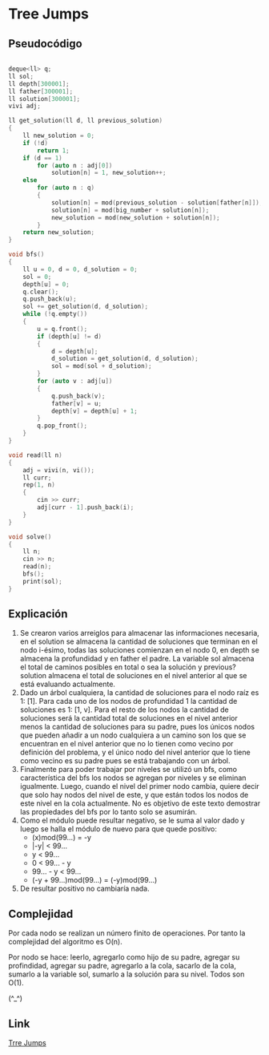 # Tree Jumps

## Pseudocódigo

```cpp

deque<ll> q;
ll sol;
ll depth[300001];
ll father[300001];
ll solution[300001];
vivi adj;

ll get_solution(ll d, ll previous_solution)
{
    ll new_solution = 0;
    if (!d)
        return 1;
    if (d == 1)
        for (auto n : adj[0])
            solution[n] = 1, new_solution++;
    else
        for (auto n : q)
        {
            solution[n] = mod(previous_solution - solution[father[n]]);
            solution[n] = mod(big_number + solution[n]);
            new_solution = mod(new_solution + solution[n]);
        }
    return new_solution;
}

void bfs()
{
    ll u = 0, d = 0, d_solution = 0;
    sol = 0;
    depth[u] = 0;
    q.clear();
    q.push_back(u);
    sol += get_solution(d, d_solution);
    while (!q.empty())
    {
        u = q.front();
        if (depth[u] != d)
        {
            d = depth[u];
            d_solution = get_solution(d, d_solution);
            sol = mod(sol + d_solution);
        }
        for (auto v : adj[u])
        {
            q.push_back(v);
            father[v] = u;
            depth[v] = depth[u] + 1;
        }
        q.pop_front();
    }
}

void read(ll n)
{
    adj = vivi(n, vi());
    ll curr;
    rep(1, n)
    {
        cin >> curr;
        adj[curr - 1].push_back(i);
    }
}

void solve()
{
    ll n;
    cin >> n;
    read(n);
    bfs();
    print(sol);
}
```

## Explicación

1. Se crearon varios arreiglos para almacenar las informaciones necesaria, en el solution se almacena la cantidad de soluciones que terminan en el nodo i-ésimo, todas las soluciones comienzan en el nodo 0, en depth se almacena la profundidad y en father el padre. La variable sol almacena el total de caminos posibles en total o sea la solución y previous?solution almacena el total de soluciones en el nivel anterior al que se está evaluando actualmente.
2. Dado un árbol cualquiera, la cantidad de soluciones para el nodo raíz es 1: [1]. Para cada uno de los nodos de profundidad 1 la cantidad de soluciones es 1: [1, v]. Para el resto de los nodos la cantidad de soluciones será la cantidad total de soluciones en el nivel anterior menos la cantidad de soluciones para su padre, pues los únicos nodos que pueden añadir a un nodo cualquiera a un camino son los que se encuentran en el nivel anterior que no lo tienen como vecino por definición del problema, y el único nodo del nivel anterior que lo tiene como vecino es su padre pues se está trabajando con un árbol.
3. Finalmente para poder trabajar por niveles se utilizó un bfs, como característica del bfs los nodos se agregan por niveles y se eliminan igualmente. Luego, cuando el nivel del primer nodo cambia, quiere decir que solo hay nodos del nivel de este, y que están todos los nodos de este nivel en la cola actualmente. No es objetivo de este texto demostrar las propiedades del bfs por lo tanto solo se asumirán.
4. Como el módulo puede resultar negativo, se le suma al valor dado y luego se halla el módulo de nuevo para que quede positivo:
   * (x)mod(99...) = -y
   * |-y| < 99...
   * y < 99...
   * 0 < 99... - y
   * 99... - y < 99...
   * (-y + 99...)mod(99...) = (-y)mod(99...)
5. De resultar positivo no cambiaría nada.

## Complejidad

Por cada nodo se realizan un número finito de operaciones. Por tanto la complejidad del algoritmo es O(n).

Por nodo se hace: leerlo, agregarlo como hijo de su padre, agregar su profindidad, agregar su padre, agregarlo a la cola, sacarlo de la cola, sumarlo a la variable sol, sumarlo a la solución para su nivel. Todos son O(1).

(^_^)

## Link

[Trre Jumps](https://codeforces.com/contest/2070/problem/D)

